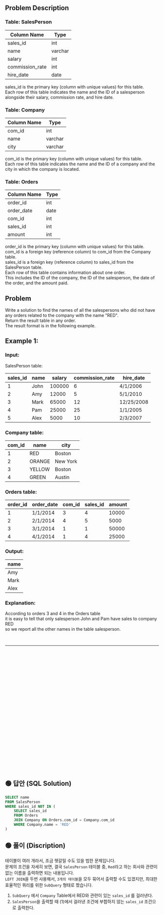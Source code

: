 ## Problem Description

### Table: SalesPerson

| Column Name     | Type    |
|-----------------|---------|
| sales_id        | int     |
| name            | varchar |
| salary          | int     |
| commission_rate | int     |
| hire_date       | date    |

sales_id is the primary key (column with unique values) for this table.  
Each row of this table indicates the name and the ID of a salesperson alongside their salary, commission rate, and hire date.  
 

### Table: Company


| Column Name | Type    |
|-------------|---------|
| com_id      | int     |
| name        | varchar |
| city        | varchar |

com_id is the primary key (column with unique values) for this table.  
Each row of this table indicates the name and the ID of a company and the city in which the company is located.
 

### Table: Orders


| Column Name | Type |
|-------------|------|
| order_id    | int  |
| order_date  | date |
| com_id      | int  |
| sales_id    | int  |
| amount      | int  |

order_id is the primary key (column with unique values) for this table.  
com_id is a foreign key (reference column) to com_id from the Company table.  
sales_id is a foreign key (reference column) to sales_id from the SalesPerson table.  
Each row of this table contains information about one order.  
This includes the ID of the company, the ID of the salesperson, the date of the order, and the amount paid.
 


## Problem

Write a solution to find the names of all the salespersons who did not have any orders related to the company with the name "RED".    
Return the result table in any order.  
The result format is in the following example.  

## Example 1:

### Input: 
SalesPerson table:

| sales_id | name | salary | commission_rate | hire_date  |
|----------|------|--------|-----------------|------------|
| 1        | John | 100000 | 6               | 4/1/2006   |
| 2        | Amy  | 12000  | 5               | 5/1/2010   |
| 3        | Mark | 65000  | 12              | 12/25/2008 |
| 4        | Pam  | 25000  | 25              | 1/1/2005   |
| 5        | Alex | 5000   | 10              | 2/3/2007   |

### Company table:

| com_id | name   | city     |
|--------|--------|----------|
| 1      | RED    | Boston   |
| 2      | ORANGE | New York |
| 3      | YELLOW | Boston   |
| 4      | GREEN  | Austin   |


### Orders table:

| order_id | order_date | com_id | sales_id | amount |
|----------|------------|--------|----------|--------|
| 1        | 1/1/2014   | 3      | 4        | 10000  |
| 2        | 2/1/2014   | 4      | 5        | 5000   |
| 3        | 3/1/2014   | 1      | 1        | 50000  |
| 4        | 4/1/2014   | 1      | 4        | 25000  |

### Output: 

| name |
|------|
| Amy  |
| Mark |
| Alex |

### Explanation: 
According to orders 3 and 4 in the Orders table  
it is easy to tell that only salesperson John and Pam have sales to company RED  
so we report all the other names in the table salesperson.

<br/>

---

<br/>
<br/>
<br/>
<br/>
<br/>
<br/>
<br/>
<br/>
<br/>
<br/>
<br/>
<br/>
<br/>
<br/>
<br/>
<br/>
<br/>
<br/>
<br/>
<br/>
<br/>
<br/>
<br/>

## 🟢 답안 (SQL Solution)

```sql
SELECT name 
FROM SalesPerson
WHERE sales_id NOT IN (
    SELECT sales_id
    FROM Orders
    JOIN Company ON Orders.com_id = Company.com_id 
    WHERE Company.name = 'RED'
)
```

## 🟢 풀이 (Discription)
테이블이 여러 개라서, 조금 헷갈릴 수도 있을 법한 문제입니다.  
문제의 조건을 자세히 보면, 결국 `SalesPerson` 테이블 중, `Red`라고 하는 회사와 관련이 없는 이름을 출력하면 되는 내용입니다.  
`LEFT JOIN`을 두번 사용해서, `3개의 테이블`을 모두 묶어서 출력할 수도 있겠지만, 최대한 효율적인 쿼리를 위한 `SubQuery` 형태로 짰습니다.   

1. `SubQuery` 에서 `Company` Table에서 RED와 관련이 있는 `sales_id` 를 걸러낸다.
2. `SalesPerson`을 출력할 때 (1)에서 걸러낸 조건에 부합하지 않는 `sales_id` 조건으로 출력한다.
